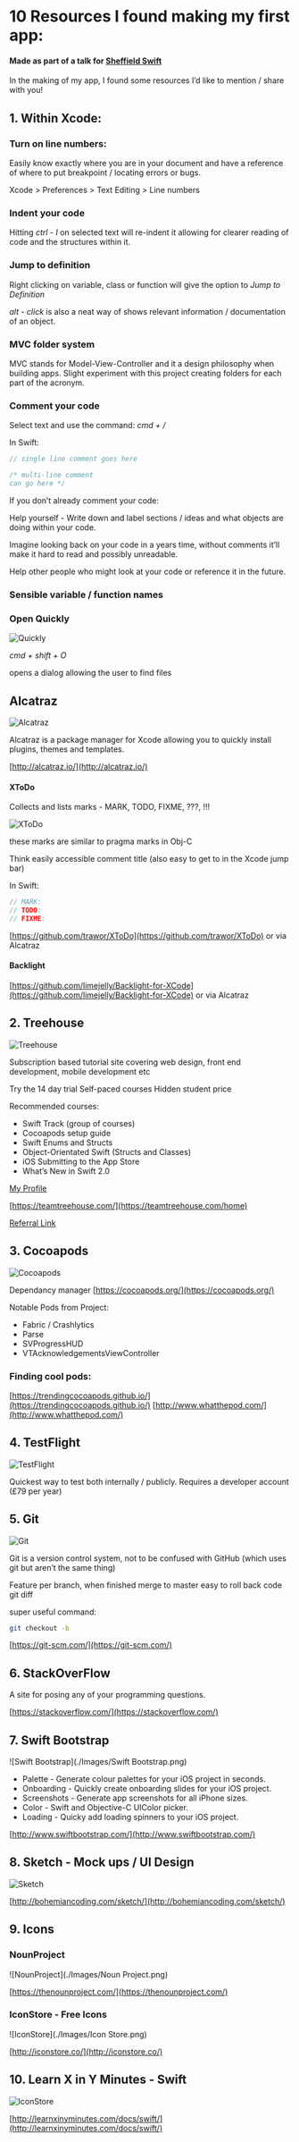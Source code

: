 # 10 Resources I found making my first app:
#### Made as part of a talk for [Sheffield Swift](https://github.com/SheffieldSwift)

In the making of my app, I found some resources I’d like to mention / share with you!

## 1. Within Xcode:

### Turn on line numbers:

Easily know exactly where you are in your document and have a reference of where to put breakpoint / locating errors or bugs.

Xcode > Preferences > Text Editing > Line numbers

### Indent your code
Hitting *ctrl - I* on selected text will re-indent it allowing for clearer reading of code and the structures within it.

### Jump to definition

Right clicking on variable, class or function will give the option to *Jump to Definition* 

*alt - click* is also a neat way of shows relevant information / documentation of an object.

### MVC folder system

MVC stands for Model-View-Controller and it a design philosophy when building apps. Slight experiment with this project creating folders for each part of the acronym.

### Comment your code

Select text and use the command: *cmd + /*

In Swift:

``` swift
// single line comment goes here

/* multi-line comment
can go here */
```

If you don’t already comment your code:

Help yourself - Write down and label sections / ideas and what objects are doing within your code.

Imagine looking back on your code in a years time, without comments it’ll make it hard to read and possibly unreadable.

Help other people who might look at your code or reference it in the future.

### Sensible variable / function names



### Open Quickly

![Quickly](./Images/Quickly.png)

*cmd + shift + O*

opens a dialog allowing the user to find files

## Alcatraz

![Alcatraz](./Images/Alcatraz.png)

Alcatraz is a package manager for Xcode allowing you to quickly install plugins, themes and templates.

[http://alcatraz.io/](http://alcatraz.io/)

#### XToDo

Collects and lists marks - MARK, TODO, FIXME, ???, !!!

![XToDo](./Images/XToDo.png)

these marks are similar to pragma marks in Obj-C

Think easily accessible comment title (also easy to get to in the Xcode jump bar)

In Swift:

``` swift
// MARK:
// TODO:
// FIXME: 
```

[https://github.com/trawor/XToDo](https://github.com/trawor/XToDo) or via Alcatraz

#### Backlight
[https://github.com/limejelly/Backlight-for-XCode](https://github.com/limejelly/Backlight-for-XCode) or via Alcatraz



## 2. Treehouse

![Treehouse](./Images/Treehouse.png)

Subscription based tutorial site covering web design, front end development, mobile development etc

Try the 14 day trial
Self-paced courses
Hidden student price


Recommended courses:
* Swift Track (group of courses)
* Cocoapods setup guide
* Swift Enums and Structs
* Object-Orientated Swift (Structs and Classes)
* iOS Submitting to the App Store
* What’s New in Swift 2.0


[My Profile](https://teamtreehouse.com/matthewspear)

[https://teamtreehouse.com/](https://teamtreehouse.com/home)

[Referral Link](http://referrals.trhou.se/matthewspear)



## 3. Cocoapods

![Cocoapods](./Images/Cocoapods.png)

Dependancy manager
[https://cocoapods.org/](https://cocoapods.org/)

Notable Pods from Project:
* Fabric / Crashlytics
* Parse
* SVProgressHUD
* VTAcknowledgementsViewController

### Finding cool pods:

[https://trendingcocoapods.github.io/](https://trendingcocoapods.github.io/)
[http://www.whatthepod.com/](http://www.whatthepod.com/)

## 4. TestFlight

![TestFlight](./Images/TestFlight.png)

Quickest way to test both internally / publicly.
Requires a developer account (£79 per year)

## 5. Git

![Git](./Images/Git.png)

Git is a version control system, not to be confused with GitHub (which uses git but aren’t the same thing)

Feature per branch, when finished merge to master
easy to roll back code
git diff

super useful command:

``` bash
git checkout -b
```
[https://git-scm.com/](https://git-scm.com/)

## 6. StackOverFlow

A site for posing any of your programming questions.

[https://stackoverflow.com/](https://stackoverflow.com/)

## 7. Swift Bootstrap

![Swift Bootstrap](./Images/Swift Bootstrap.png)

* Palette - Generate colour palettes for your iOS project in seconds.
* Onboarding - Quickly create onboarding slides for your iOS project.
* Screenshots - Generate app screenshots for all iPhone sizes.
* Color - Swift and Objective-C UIColor picker.
* Loading - Quicky add loading spinners to your iOS project.

[http://www.swiftbootstrap.com/](http://www.swiftbootstrap.com/)


## 8. Sketch - Mock ups / UI Design

![Sketch](./Images/Sketch.png)

[http://bohemiancoding.com/sketch/](http://bohemiancoding.com/sketch/)

## 9. Icons

### NounProject

![NounProject](./Images/Noun Project.png)

[https://thenounproject.com/](https://thenounproject.com/)

### IconStore - Free Icons

![IconStore](./Images/Icon Store.png)

[http://iconstore.co/](http://iconstore.co/)

## 10. Learn X in Y Minutes - Swift

![IconStore](./Images/XinY.png)

[http://learnxinyminutes.com/docs/swift/](http://learnxinyminutes.com/docs/swift/)
